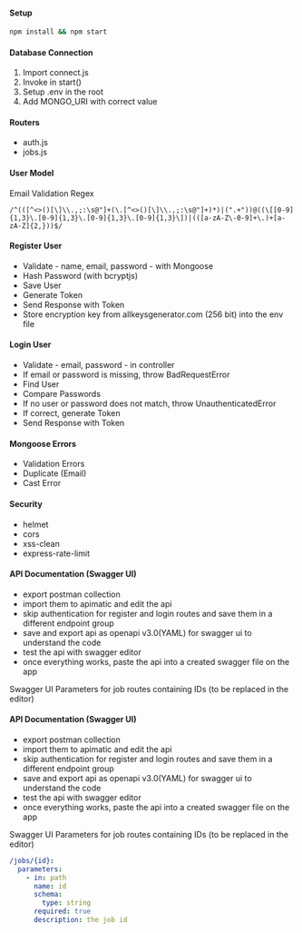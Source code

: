 #### Setup

```bash
npm install && npm start
```

#### Database Connection

1. Import connect.js
2. Invoke in start()
3. Setup .env in the root
4. Add MONGO_URI with correct value

#### Routers

- auth.js
- jobs.js

#### User Model

Email Validation Regex

```regex
/^(([^<>()[\]\\.,;:\s@"]+(\.[^<>()[\]\\.,;:\s@"]+)*)|(".+"))@((\[[0-9]{1,3}\.[0-9]{1,3}\.[0-9]{1,3}\.[0-9]{1,3}\])|(([a-zA-Z\-0-9]+\.)+[a-zA-Z]{2,}))$/
```

#### Register User

- Validate - name, email, password - with Mongoose
- Hash Password (with bcryptjs)
- Save User
- Generate Token
- Send Response with Token
- Store encryption key from allkeysgenerator.com (256 bit) into the env file

#### Login User

- Validate - email, password - in controller
- If email or password is missing, throw BadRequestError
- Find User
- Compare Passwords
- If no user or password does not match, throw UnauthenticatedError
- If correct, generate Token
- Send Response with Token

#### Mongoose Errors

- Validation Errors
- Duplicate (Email)
- Cast Error

#### Security

- helmet
- cors
- xss-clean
- express-rate-limit

#### API Documentation (Swagger UI)

- export postman collection
- import them to apimatic and edit the api
- skip authentication for register and login routes and save them in a different endpoint group
- save and export api as openapi v3.0(YAML) for swagger ui to understand the code
- test the api with swagger editor
- once everything works, paste the api into a created swagger file on the app

Swagger UI Parameters for job routes containing IDs (to be replaced in the editor)

#### API Documentation (Swagger UI)

- export postman collection
- import them to apimatic and edit the api
- skip authentication for register and login routes and save them in a different endpoint group
- save and export api as openapi v3.0(YAML) for swagger ui to understand the code
- test the api with swagger editor
- once everything works, paste the api into a created swagger file on the app

Swagger UI Parameters for job routes containing IDs (to be replaced in the editor)

```yaml
/jobs/{id}:
  parameters:
    - in: path
      name: id
      schema:
        type: string
      required: true
      description: the job id
```

